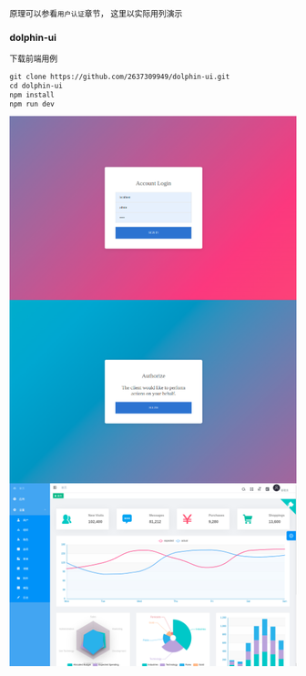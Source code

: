 原理可以参看`用户认证`章节， 这里以实际用列演示

### dolphin-ui

下载前端用例
```shell
git clone https://github.com/2637309949/dolphin-ui.git
cd dolphin-ui
npm install
npm run dev
```

<img align="center" width="600px" src="../assets/login.jpeg">
<img align="center" width="600px" src="../assets/affirm.jpeg">
<img align="center" width="600px" src="../assets/dolphin-ui.jpeg">



